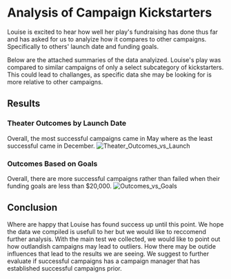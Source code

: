 # Analysis of Campaign Kickstarters #
Louise is excited to hear how well her play's fundraising has done thus far and has asked for us to analyize how it compares to other campaigns. Specifically to others' launch date and funding goals.

Below are the attached summaries of the data analyized. Louise's play was compared to similar campaigns of only a select subcategory of kickstarters. This could lead to challanges, as specific data she may be looking for is more relative to other campaigns. 
## Results ##
### Theater Outcomes by Launch Date ###
Overall, the most successful campaigns came in May where as the least successful came in December.
![Theater_Outcomes_vs_Launch](https://user-images.githubusercontent.com/101231388/160297451-c26f7459-48e9-4407-968a-854e8ac02c5d.png)

### Outcomes Based on Goals ###
Overall, there are more successful campaigns rather than failed when their funding goals are less than $20,000.
![Outcomes_vs_Goals](https://user-images.githubusercontent.com/101231388/160297456-64b13939-4507-414c-849b-0e8f25910fa3.png)

## Conclusion ##
Where are happy that Louise has found success up until this point. We hope the data we compiled is usefull to her but we would like to reccomend further analysis. With the main test we collected, we would like to point out how outlandish campaigns may lead to outliers. How there may be outide influences that lead to the results we are seeing. We suggest to further evaluate if successful campaigns has a campaign manager that has established successful campaigns prior.
